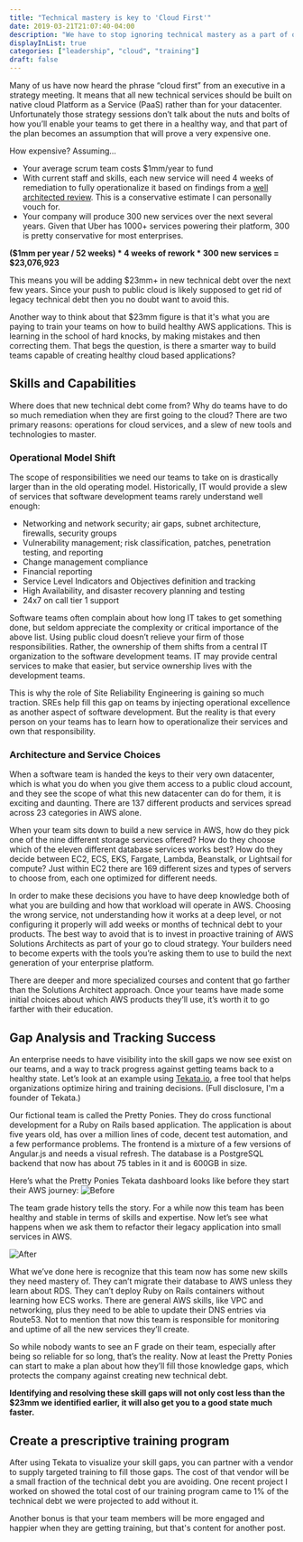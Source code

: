 ```yaml
---
title: "Technical mastery is key to 'Cloud First'"
date: 2019-03-21T21:07:40-04:00
description: "We have to stop ignoring technical mastery as a part of organizational transformation."
displayInList: true
categories: ["leadership", "cloud", "training"]
draft: false
---
```


Many of us have now heard the phrase “cloud first” from an executive in a strategy meeting.  It means that all new technical services should be built on native cloud Platform as a Service (PaaS) rather than for your datacenter.  Unfortunately those strategy sessions don’t talk about the nuts and bolts of how you’ll enable your teams to get there in a healthy way, and that part of the plan becomes an assumption that will prove a very expensive one.

How expensive?  Assuming...

- Your average scrum team costs $1mm/year to fund
- With current staff and skills, each new service will need 4 weeks of remediation to fully operationalize it based on findings from a [well architected review](https://aws.amazon.com/architecture/well-architected/).  This is a conservative estimate I can personally vouch for.
- Your company will produce 300 new services over the next several years.  Given that Uber has 1000+ services powering their platform, 300 is pretty conservative for most enterprises.

**($1mm per year / 52 weeks) * 4 weeks of rework * 300 new services = $23,076,923**

This means you will be adding $23mm+ in new technical debt over the next few years.  Since your push to public cloud is likely supposed to get rid of legacy technical debt then you no doubt want to avoid this.

Another way to think about that $23mm figure is that it's what you are paying to train your teams on how to build healthy AWS applications.  This is learning in the school of hard knocks, by making mistakes and then correcting them.  That begs the question, is there a smarter way to build teams capable of creating healthy cloud based applications?

## Skills and Capabilities
Where does that new technical debt come from?  Why do teams have to do so much remediation when they are first going to the cloud?  There are two primary reasons: operations for cloud services, and a slew of new tools and technologies to master.

### Operational Model Shift
The scope of responsibilities we need our teams to take on is drastically larger than in the old operating model.  Historically, IT would provide a slew of services that software development teams rarely understand well enough:

- Networking and network security; air gaps, subnet architecture, firewalls, security groups
- Vulnerability management; risk classification, patches, penetration testing, and reporting
- Change management compliance
- Financial reporting
- Service Level Indicators and Objectives definition and tracking
- High Availability, and disaster recovery planning and testing
- 24x7 on call tier 1 support

Software teams often complain about how long IT takes to get something done, but seldom appreciate the complexity or critical importance of the above list.  Using public cloud doesn’t relieve your firm of those responsibilities.  Rather, the ownership of them shifts from a central IT organization to the software development teams.  IT may provide central services to make that easier, but service ownership lives with the development teams.

This is why the role of Site Reliability Engineering is gaining so much traction.  SREs help fill this gap on teams by injecting operational excellence as another aspect of software development.  But the reality is that every person on your teams has to learn how to operationalize their services and own that responsibility.

### Architecture and Service Choices
When a software team is handed the keys to their very own datacenter, which is what you do when you give them access to a public cloud account, and they see the scope of what this new datacenter can do for them, it is exciting and daunting.  There are 137 different products and services spread across 23 categories in AWS alone.  

When your team sits down to build a new service in AWS, how do they pick one of the nine different storage services offered?  How do they choose which of the eleven different database services works best?  How do they decide between EC2, ECS, EKS, Fargate, Lambda, Beanstalk, or Lightsail for compute?  Just within EC2 there are 169 different sizes and types of servers to choose from, each one optimized for different needs.

In order to make these decisions you have to have deep knowledge both of what you are building and how that workload will operate in AWS.  Choosing the wrong service, not understanding how it works at a deep level, or not configuring it properly will add weeks or months of technical debt to your products.  The best way to avoid that is to invest in proactive training of AWS Solutions Architects as part of your go to cloud strategy.  Your builders need to become experts with the tools you’re asking them to use to build the next generation of your enterprise platform.

There are deeper and more specialized courses and content that go farther than the Solutions Architect approach.  Once your teams have made some initial choices about which AWS products they’ll use, it’s worth it to go farther with their education.

## Gap Analysis and Tracking Success
An enterprise needs to have visibility into the skill gaps we now see exist on our teams, and a way to track progress against getting teams back to a healthy state.  Let’s look at an example using [Tekata.io](https://tekata.io), a free tool that helps organizations optimize hiring and training decisions.  (Full disclosure, I'm a founder of Tekata.)

Our fictional team is called the Pretty Ponies.  They do cross functional development for a Ruby on Rails based application.  The application is about five years old, has over a million lines of code, decent test automation, and a few performance problems.  The frontend is a mixture of a few versions of Angular.js and needs a visual refresh.  The database is a PostgreSQL backend that now has about 75 tables in it and is 600GB in size.

Here’s what the Pretty Ponies Tekata dashboard looks like before they start their AWS journey:
![Before](tekata-before.png "Before going to cloud")


The team grade history tells the story.  For a while now this team has been healthy and stable in terms of skills and expertise.  Now let’s see what happens when we ask them to refactor their legacy application into small services in AWS.

![After](tekata-after.png "After going to AWS")

What we’ve done here is recognize that this team now has some new skills they need mastery of.  They can’t migrate their database to AWS unless they learn about RDS.  They can’t deploy Ruby on Rails containers without learning how ECS works.  There are general AWS skills, like VPC and networking, plus they need to be able to update their DNS entries via Route53.  Not to mention that now this team is responsible for monitoring and uptime of all the new services they’ll create.

So while nobody wants to see an F grade on their team, especially after being so reliable for so long, that’s the reality.  Now at least the Pretty Ponies can start to make a plan about how they’ll fill those knowledge gaps, which protects the company against creating new technical debt.  

**Identifying and resolving these skill gaps will not only cost less than the $23mm we identified earlier, it will also get you to a good state much faster.**

## Create a prescriptive training program
After using Tekata to visualize your skill gaps, you can partner with a vendor to supply targeted training to fill those gaps.  The cost of that vendor will be a small fraction of the technical debt you are avoiding.  One recent project I worked on showed the total cost of our training program came to 1% of the technical debt we were projected to add without it.

Another bonus is that your team members will be more engaged and happier when they are getting training, but that's content for another post.
